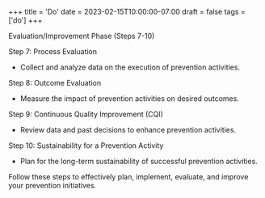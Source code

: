 +++
title = 'Do'
date = 2023-02-15T10:00:00-07:00
draft = false
tags = ['do']
+++

 Evaluation/Improvement Phase (Steps 7-10)

 Step 7: Process Evaluation
- Collect and analyze data on the execution of prevention activities.

 Step 8: Outcome Evaluation
- Measure the impact of prevention activities on desired outcomes.

 Step 9: Continuous Quality Improvement (CQI)
- Review data and past decisions to enhance prevention activities.

 Step 10: Sustainability for a Prevention Activity
- Plan for the long-term sustainability of successful prevention activities.

Follow these steps to effectively plan, implement, evaluate, and improve your prevention initiatives.